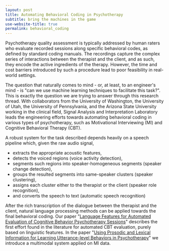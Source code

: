 ```yaml
---
layout: post
title: Automating Behavioral Coding in Psychotherapy
subtitle: bring the machines in the game
use-website-title: true
permalink: behavioral_coding
---
```

<!-- last updated 2018-09-27 -->

Psychotherapy quality assessment is typically addressed by human raters who evaluate recorded sessions along specific behavioral codes, as defined by standard coding manuals. The recordings capture the complex series of interactions between the therapist and the client, and as such, they encode the active ingredients of the therapy. However, the time and cost barriers introduced by such a procedure lead to poor feasibility in real-world settings.

The question that naturally comes to mind - or, at least, to an engineer's mind - is "can we use machine learning techniques to facilitate this task?". This is exactly the question we are trying to answer through this research thread. With collaborators from the University of Washington, the University of Utah, the University of Pennsylvania, and the Arizona State University working in the clinical field, Signal Analysis and Interpretation Laboratory leads the engineering efforts towards automating behavioral coding in various types of psychotherapy, such as Motivational Interviewing (MI) and Cognitive Behavioral Therapy (CBT).
<!-- "[A technology prototype system for rating therapist empathy from audio recordings in addiction counseling](http://doi.org/10.7717/peerj-cs.59)" -->

A robust system for the task described depends heavily on a speech pipeline which, given the raw audio signal, 
* extracts the appropriate acoustic features, 
* detects the voiced regions (voice activity detection), 
* segments such regions into speaker-homogeneous segments (speaker change detection), 
* groups the resulted segments into same-speaker clusters (speaker clustering), 
* assigns each cluster either to the therapist or the client (speaker role recognition), 
* and converts the speech to text (automatic speech recognition)   
<!-- provide link with the kaldi pipeline -->

After the rich transcription of the dialogue between the therapist and the client, natural language processing methods can be applied towards the final behavioral coding. Our paper "[Language Features for Automated Evaluation of Cognitive Behavior Psychotherapy Sessions](http://dx.doi.org/10.21437/Interspeech.2018-1518)" describes the first effort found in the literature for automated CBT evaluation, purely based on linguistic features. In the paper "[Using Prosodic and Lexical Information for Learning Utterance-level Behaviors in Psychotherapy](http://dx.doi.org/10.21437/Interspeech.2018-2551)" we introduce a multimodal system applied on MI data.
